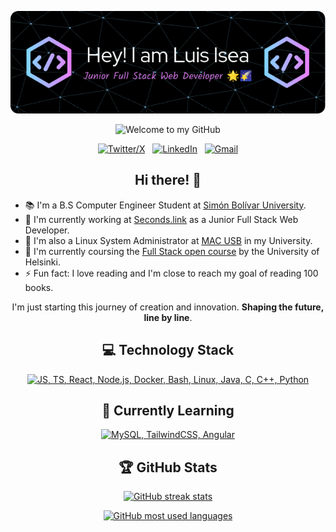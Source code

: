 <div align="center">

![Personal Header](header.png)

![Welcome to my GitHub](https://img.shields.io/badge/Welcome%20to%20my%20Github-00000F?style=for-the-badge&logo=github&logoColor=white)

[![Twitter/X](https://skillicons.dev/icons?i=twitter)](https://twitter.com/lm_isea) &nbsp;
[![LinkedIn](https://skillicons.dev/icons?i=linkedin)](https://www.linkedin.com/in/luis-miguel-isea/) &nbsp;
[![Gmail](https://skillicons.dev/icons?i=gmail)](mailto:isea.luis.miguel@gmail.com?subject=Hello%20Luis,%20From%20Github)

## Hi there! 👋

</div>

- 📚 I'm a B.S Computer Engineer Student at [Simón Bolívar University](https://www.linkedin.com/school/universidad-simon-bolivar/).
- 🔭 I'm currently working at [Seconds.link](https://www.linkedin.com/company/seconds-inc/) as a Junior Full Stack Web Developer.
- 🔧 I'm also a Linux System Administrator at [MAC USB](https://github.com/MAC-USB) in my University.
- 🌱 I'm currently coursing the [Full Stack open course](https://fullstackopen.com/en/) by the University of Helsinki.
- ⚡ Fun fact: I love reading and I'm close to reach my goal of reading 100 books.

<div align="center">

I'm just starting this journey of creation and innovation. **Shaping the future, line by line**.

## 💻 Technology Stack

[![JS, TS, React, Node.js, Docker, Bash, Linux, Java, C, C++, Python](https://skillicons.dev/icons?i=js,ts,react,nodejs,docker,bash,linux,java,c,cpp,python)](https://skillicons.dev)

## 📖 Currently Learning

[![MySQL, TailwindCSS, Angular](https://skillicons.dev/icons?i=mysql,tailwindcss,angular)](https://skillicons.dev)

## 🏆 GitHub Stats

[![GitHub streak stats](https://github-readme-streak-stats.herokuapp.com/?user=lmisea&theme=black-ice)](https://git.io/streak-stats)

[![GitHub most used languages](https://github-readme-stats-delta-plum.vercel.app/api/top-langs/?username=lmisea&theme=react&title_color=00E6FE&bg_color=131313&layout=compact)](https://github.com/anuraghazra/github-readme-stats)

</div>
